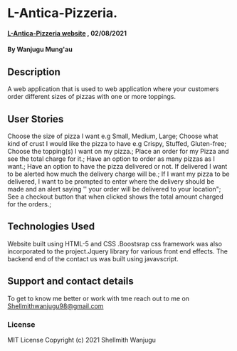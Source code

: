 # L-Antica-Pizzeria.
#### [L-Antica-Pizzeria website](https://wanjugu96.github.io/L-Antica-Pizzeria/) , 02/08/2021
#### By **Wanjugu Mung'au**
## Description
A web application that is used to web application where your customers order different sizes of pizzas with one or more toppings. 
## User Stories
Choose the size of pizza I want e.g Small, Medium, Large;
Choose what kind of crust I would like the pizza to have e.g Crispy, Stuffed, Gluten-free;
Choose the topping(s) I want on my pizza.;
Place an order for my Pizza and see the total charge for it.;
Have an option to order as many pizzas as I want.;
Have an option to have the pizza delivered or not.  If delivered I want to be alerted how much the delivery charge will be.;
If I want my pizza to be delivered, I want to be prompted to enter where the delivery should be made and an alert saying '' your order will be delivered to your location";
See a checkout button that when clicked shows the total amount charged for the orders.;

## Technologies Used
Website built using HTML-5 and CSS .Boostsrap css framework was also incorporated to the project.Jquery library for various front end effects.
The backend end of the  contact us was built using javavscript.
## Support and contact details
To get to know me better or work with tme reach out to me on Shellmithwanjugu98@gmail.com
### License

MIT License Copyright (c) 2021 Shellmith Wanjugu
  

